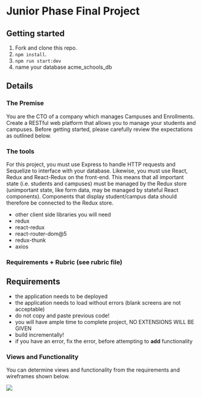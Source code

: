 # Junior Phase Final Project

## Getting started

1. Fork and clone this repo.
2. `npm install`.
3. `npm run start:dev`
4. name your database acme_schools_db
## Details

### The Premise

You are the CTO of a company which manages Campuses and Enrollments. Create a RESTful web platform that allows you to manage your students and campuses. Before getting started, please carefully review the expectations as outlined below.

### The tools

For this project, you must use Express to handle HTTP requests and Sequelize to interface with your database. Likewise, you must use React, Redux and React-Redux on the front-end. This means that all important state (i.e. students and campuses) must be managed by the Redux store (unimportant state, like form data, may be managed by stateful React components). Components that display student/campus data should therefore be connected to the Redux store. 

- other client side libraries you will need
- redux
- react-redux
- react-router-dom@5
- redux-thunk
- axios

### Requirements + Rubric (see rubric file)

## Requirements

- the application needs to be deployed
- the application needs to load without errors (blank screens are not acceptable)
- do not copy and paste previous code!
- you will have ample time to complete project, NO EXTENSIONS WILL BE GIVEN
- build incrementally! 
- if you have an error, fix the error, before attempting to **add** functionality


### Views and Functionality

You can determine views and functionality from the requirements and wireframes shown below.

<img src='https://github.com/FullstackAcademy/jpfp-template-a-flex/blob/main/wireframes.png' />


